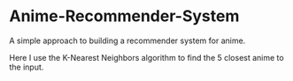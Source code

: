 # Anime-Recommender-System
A simple approach to building a recommender system for anime.

Here I use the K-Nearest Neighbors algorithm to find the 5 closest anime to the input.
